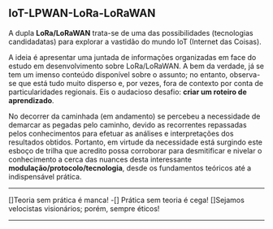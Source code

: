## IoT-LPWAN-LoRa-LoRaWAN

A dupla **LoRa/LoRaWAN** trata-se de uma das possibilidades (tecnologias candidadatas) para explorar a vastidão do mundo IoT (Internet  das Coisas). 

A ideia é apresentar uma juntada de informações organizadas em face do estudo em desenvolvimento sobre LoRa/LoRaWAN. A bem da verdade, já se tem um imenso conteúdo disponível sobre o assunto; no entanto, observa-se que está tudo muito disperso e, por vezes, fora de contexto por conta de particularidades regionais. Eis o audacioso desafio: **criar um roteiro de aprendizado**.

No decorrer da caminhada (em andamento) se percebeu a necessidade de demarcar as pegadas pelo caminho, devido as recorrentes repassadas pelos conhecimentos para efetuar as análises e interpretações dos resultados obtidos. Portanto, em virtude da necessidade está surgindo este esboço de trilha que acredito possa corroborar para desmitificar e nivelar o conhecimento a cerca das nuances desta interessante **modulação/protocolo/tecnologia**, desde os fundamentos teóricos até a indispensável prática.  
***
[]Teoria sem prática é manca!
-[] Prática sem teoria é cega!
[]Sejamos velocistas visionários; porém, sempre éticos!
***
